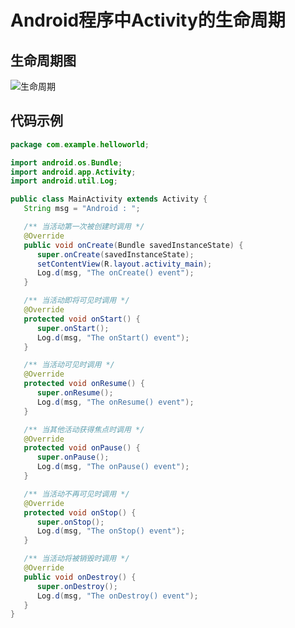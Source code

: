 # Android程序中Activity的生命周期

## 生命周期图

![生命周期](https://upload-images.jianshu.io/upload_images/3947109-3b7f1d5100c4c7ee.png?imageMogr2/auto-orient/strip%7CimageView2/2/w/1240)

## 代码示例

```java
package com.example.helloworld;

import android.os.Bundle;
import android.app.Activity;
import android.util.Log;

public class MainActivity extends Activity {
   String msg = "Android : ";

   /** 当活动第一次被创建时调用 */
   @Override
   public void onCreate(Bundle savedInstanceState) {
      super.onCreate(savedInstanceState);
      setContentView(R.layout.activity_main);
      Log.d(msg, "The onCreate() event");
   }

   /** 当活动即将可见时调用 */
   @Override
   protected void onStart() {
      super.onStart();
      Log.d(msg, "The onStart() event");
   }

   /** 当活动可见时调用 */
   @Override
   protected void onResume() {
      super.onResume();
      Log.d(msg, "The onResume() event");
   }

   /** 当其他活动获得焦点时调用 */
   @Override
   protected void onPause() {
      super.onPause();
      Log.d(msg, "The onPause() event");
   }

   /** 当活动不再可见时调用 */
   @Override
   protected void onStop() {
      super.onStop();
      Log.d(msg, "The onStop() event");
   }

   /** 当活动将被销毁时调用 */
   @Override
   public void onDestroy() {
      super.onDestroy();
      Log.d(msg, "The onDestroy() event");
   }
}
```

